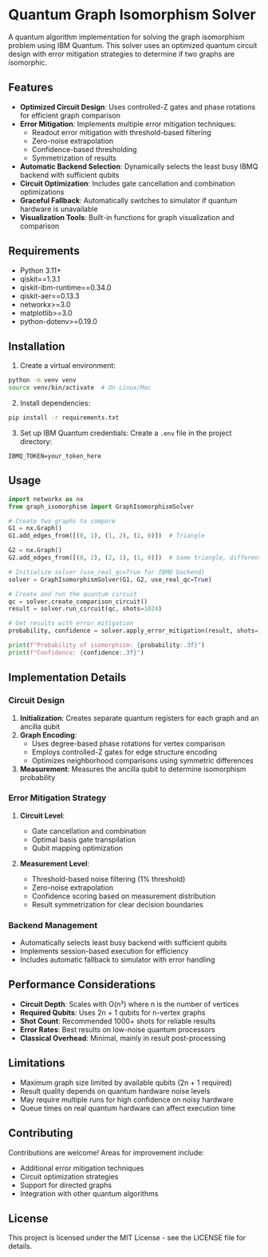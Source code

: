 # Quantum Graph Isomorphism Solver

A quantum algorithm implementation for solving the graph isomorphism problem using IBM Quantum. This solver uses an optimized quantum circuit design with error mitigation strategies to determine if two graphs are isomorphic.

## Features

- **Optimized Circuit Design**: Uses controlled-Z gates and phase rotations for efficient graph comparison
- **Error Mitigation**: Implements multiple error mitigation techniques:
  - Readout error mitigation with threshold-based filtering
  - Zero-noise extrapolation
  - Confidence-based thresholding
  - Symmetrization of results
- **Automatic Backend Selection**: Dynamically selects the least busy IBMQ backend with sufficient qubits
- **Circuit Optimization**: Includes gate cancellation and combination optimizations
- **Graceful Fallback**: Automatically switches to simulator if quantum hardware is unavailable
- **Visualization Tools**: Built-in functions for graph visualization and comparison

## Requirements

- Python 3.11+
- qiskit==1.3.1
- qiskit-ibm-runtime==0.34.0
- qiskit-aer==0.13.3
- networkx>=3.0
- matplotlib>=3.0
- python-dotenv>=0.19.0

## Installation

1. Create a virtual environment:
```bash
python -m venv venv
source venv/bin/activate  # On Linux/Mac
```

2. Install dependencies:
```bash
pip install -r requirements.txt
```

3. Set up IBM Quantum credentials:
Create a `.env` file in the project directory:
```
IBMQ_TOKEN=your_token_here
```

## Usage

```python
import networkx as nx
from graph_isomorphism import GraphIsomorphismSolver

# Create two graphs to compare
G1 = nx.Graph()
G1.add_edges_from([(0, 1), (1, 2), (2, 0)])  # Triangle

G2 = nx.Graph()
G2.add_edges_from([(0, 2), (2, 1), (1, 0)])  # Same triangle, different labeling

# Initialize solver (use_real_qc=True for IBMQ backend)
solver = GraphIsomorphismSolver(G1, G2, use_real_qc=True)

# Create and run the quantum circuit
qc = solver.create_comparison_circuit()
result = solver.run_circuit(qc, shots=1024)

# Get results with error mitigation
probability, confidence = solver.apply_error_mitigation(result, shots=1024)

print(f"Probability of isomorphism: {probability:.3f}")
print(f"Confidence: {confidence:.3f}")
```

## Implementation Details

### Circuit Design
1. **Initialization**: Creates separate quantum registers for each graph and an ancilla qubit
2. **Graph Encoding**: 
   - Uses degree-based phase rotations for vertex comparison
   - Employs controlled-Z gates for edge structure encoding
   - Optimizes neighborhood comparisons using symmetric differences
3. **Measurement**: Measures the ancilla qubit to determine isomorphism probability

### Error Mitigation Strategy
1. **Circuit Level**:
   - Gate cancellation and combination
   - Optimal basis gate transpilation
   - Qubit mapping optimization

2. **Measurement Level**:
   - Threshold-based noise filtering (1% threshold)
   - Zero-noise extrapolation
   - Confidence scoring based on measurement distribution
   - Result symmetrization for clear decision boundaries

### Backend Management
- Automatically selects least busy backend with sufficient qubits
- Implements session-based execution for efficiency
- Includes automatic fallback to simulator with error handling

## Performance Considerations

- **Circuit Depth**: Scales with O(n²) where n is the number of vertices
- **Required Qubits**: Uses 2n + 1 qubits for n-vertex graphs
- **Shot Count**: Recommended 1000+ shots for reliable results
- **Error Rates**: Best results on low-noise quantum processors
- **Classical Overhead**: Minimal, mainly in result post-processing

## Limitations

- Maximum graph size limited by available qubits (2n + 1 required)
- Result quality depends on quantum hardware noise levels
- May require multiple runs for high confidence on noisy hardware
- Queue times on real quantum hardware can affect execution time

## Contributing

Contributions are welcome! Areas for improvement include:
- Additional error mitigation techniques
- Circuit optimization strategies
- Support for directed graphs
- Integration with other quantum algorithms

## License

This project is licensed under the MIT License - see the LICENSE file for details.
